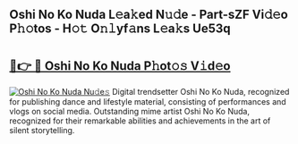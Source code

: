 ## Oshi No Ko Nuda L𝚎a𝚔ed N𝚞𝚍e - Part-sZF Vi𝚍𝚎o P𝚑𝚘tos - H𝚘𝚝 O𝚗𝚕yf𝚊ns L𝚎a𝚔s Ue53q

# <h2><a href="http://kf8t1f.oniu.top/?m=Oshi+No+Ko+Nuda">🔗👉 🔴 Oshi No Ko Nuda P𝚑ot𝚘𝚜 V𝚒d𝚎o</a></h2>

[![Oshi No Ko Nuda Nu𝚍e𝚜](https://i.imgur.com/0qMVB7G.gif)](http://kf8t1f.oniu.top/?m=Oshi+No+Ko+Nuda)
Digital trendsetter Oshi No Ko Nuda, recognized for publishing dance and lifestyle material, consisting of performances and vlogs on social media. Outstanding mime artist Oshi No Ko Nuda, recognized for their remarkable abilities and achievements in the art of silent storytelling.  
